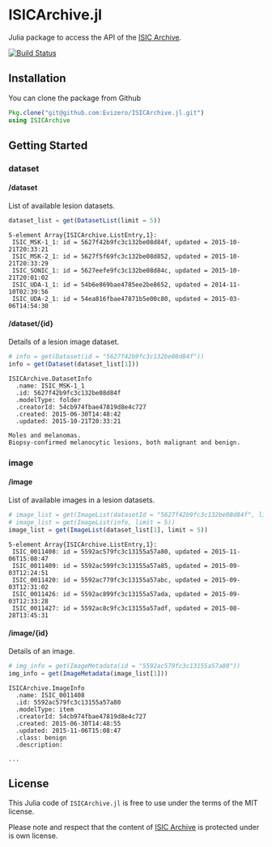 # ISICArchive.jl

Julia package to access the API of the [ISIC Archive](https://isic-archive.com/).

[![Build Status](https://travis-ci.org/Evizero/ISICArchive.jl.svg?branch=master)](https://travis-ci.org/Evizero/ISICArchive.jl)

## Installation

You can clone the package from Github

```Julia
Pkg.clone("git@github.com:Evizero/ISICArchive.jl.git")
using ISICArchive
```

## Getting Started

### dataset

#### /dataset

List of available lesion datasets.

```Julia
dataset_list = get(DatasetList(limit = 5))
```

```
5-element Array{ISICArchive.ListEntry,1}:
 ISIC_MSK-1_1: id = 5627f42b9fc3c132be08d84f, updated = 2015-10-21T20:33:21
 ISIC_MSK-2_1: id = 5627f5f69fc3c132be08d852, updated = 2015-10-21T20:33:29
 ISIC_SONIC_1: id = 5627eefe9fc3c132be08d84c, updated = 2015-10-21T20:01:02
 ISIC_UDA-1_1: id = 54b6e869bae4785ee2be8652, updated = 2014-11-10T02:39:56
 ISIC_UDA-2_1: id = 54ea816fbae47871b5e00c80, updated = 2015-03-06T14:54:30
```

#### /dataset/{id}

Details of a lesion image dataset.

```Julia
# info = get(Dataset(id = "5627f42b9fc3c132be08d84f"))
info = get(Dataset(dataset_list[1]))
```

```
ISICArchive.DatasetInfo
  .name: ISIC_MSK-1_1
  .id: 5627f42b9fc3c132be08d84f
  .modelType: folder
  .creatorId: 54cb974fbae47819d8e4c727
  .created: 2015-06-30T14:48:42
  .updated: 2015-10-21T20:33:21

Moles and melanomas.
Biopsy-confirmed melanocytic lesions, both malignant and benign.
```

### image

#### /image

List of available images in a lesion datasets.

```Julia
# image_list = get(ImageList(datasetId = "5627f42b9fc3c132be08d84f", limit = 5))
# image_list = get(ImageList(info, limit = 5))
image_list = get(ImageList(dataset_list[1], limit = 5))
```

```
5-element Array{ISICArchive.ListEntry,1}:
 ISIC_0011408: id = 5592ac579fc3c13155a57a80, updated = 2015-11-06T15:08:47
 ISIC_0011409: id = 5592ac599fc3c13155a57a85, updated = 2015-09-03T12:24:51
 ISIC_0011420: id = 5592ac779fc3c13155a57abc, updated = 2015-09-03T12:31:02
 ISIC_0011426: id = 5592ac899fc3c13155a57ada, updated = 2015-09-03T12:33:28
 ISIC_0011427: id = 5592ac8c9fc3c13155a57adf, updated = 2015-08-28T13:45:31
```

#### /image/{id}

Details of an image.

```Julia
# img_info = get(ImageMetadata(id = "5592ac579fc3c13155a57a80"))
img_info = get(ImageMetadata(image_list[1]))
```

```
ISICArchive.ImageInfo
  .name: ISIC_0011408
  .id: 5592ac579fc3c13155a57a80
  .modelType: item
  .creatorId: 54cb974fbae47819d8e4c727
  .created: 2015-06-30T14:48:55
  .updated: 2015-11-06T15:08:47
  .class: benign
  .description:
  
...
```

## License

This Julia code of `ISICArchive.jl` is free to use under the terms of the MIT license.

Please note and respect that the content of [ISIC Archive](https://isic-archive.com/) is protected under is own license.

